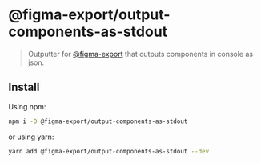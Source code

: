 # @figma-export/output-components-as-stdout

> Outputter for [@figma-export](https://github.com/marcomontalbano/figma-export) that outputs components in console as json.

## Install

Using npm:

```sh
npm i -D @figma-export/output-components-as-stdout
```

or using yarn:

```sh
yarn add @figma-export/output-components-as-stdout --dev
```
